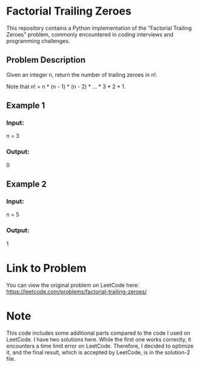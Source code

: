 # Factorial Trailing Zeroes

This repository contains a Python implementation of the "Factorial Trailing Zeroes" problem, commonly encountered in coding interviews and programming challenges.

## Problem Description

Given an integer n, return the number of trailing zeroes in n!.

Note that n! = n * (n - 1) * (n - 2) * ... * 3 * 2 * 1.

## Example 1
### Input:
n = 3
### Output:
0


## Example 2
### Input:
n = 5
### Output:
1


# Link to Problem
You can view the original problem on LeetCode here: https://leetcode.com/problems/factorial-trailing-zeroes/

# Note
This code includes some additional parts compared to the code I used on LeetCode.
I have two solutions here. While the first one works correctly, it encounters a time limit error on LeetCode. Therefore, I decided to optimize it, and the final result, which is accepted by LeetCode, is in the solution-2 file.






